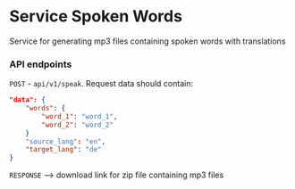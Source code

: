 # Service Spoken Words
Service for generating mp3 files containing spoken words with translations

### API endpoints

`POST` - `api/v1/speak`. Request data should contain:
```json
"data": {
    "words": {
        "word_1": "word_1",
        "word_2": "word_2"
    }
    "source_lang": "en",
    "target_lang": "de"
}
```

`RESPONSE` --> download link for zip file containing mp3 files
